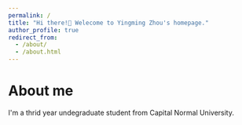 ```yaml
---
permalink: /
title: "Hi there!👋 Welecome to Yingming Zhou's homepage."
author_profile: true
redirect_from: 
  - /about/
  - /about.html
---
```


# About me 
I'm a thrid year undegraduate student from Capital Normal University.
